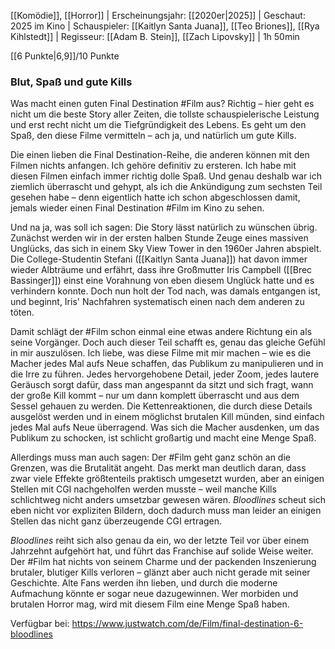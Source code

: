 
[[Komödie]], [[Horror]] | Erscheinungsjahr: [[2020er|2025]] | Geschaut: 2025 im Kino | Schauspieler: [[Kaitlyn Santa Juana]], [[Teo Briones]], [[Rya Kihlstedt]] | Regisseur: [[Adam B. Stein]], [[Zach Lipovsky]] | 1h 50min

[[6 Punkte|6,9]]/10 Punkte


### Blut, Spaß und gute Kills

Was macht einen guten Final Destination #Film aus? Richtig – hier geht es nicht um die beste Story aller Zeiten, die tollste schauspielerische Leistung und erst recht nicht um die Tiefgründigkeit des Lebens. Es geht um den Spaß, den diese Filme vermitteln – ach ja, und natürlich um gute Kills.

Die einen lieben die Final Destination-Reihe, die anderen können mit den Filmen nichts anfangen. Ich gehöre definitiv zu ersteren. Ich habe mit diesen Filmen einfach immer richtig dolle Spaß. Und genau deshalb war ich ziemlich überrascht und gehypt, als ich die Ankündigung zum sechsten Teil gesehen habe – denn eigentlich hatte ich schon abgeschlossen damit, jemals wieder einen Final Destination #Film im Kino zu sehen.

Und na ja, was soll ich sagen: Die Story lässt natürlich zu wünschen übrig. Zunächst werden wir in der ersten halben Stunde Zeuge eines massiven Unglücks, das sich in einem Sky View Tower in den 1960er Jahren abspielt. Die College-Studentin Stefani ([[Kaitlyn Santa Juana]]) hat davon immer wieder Albträume und erfährt, dass ihre Großmutter Iris Campbell ([[Brec Bassinger]]) einst eine Vorahnung von eben diesem Unglück hatte und es verhindern konnte. Doch nun holt der Tod nach, was damals entgangen ist, und beginnt, Iris' Nachfahren systematisch einen nach dem anderen zu töten.

Damit schlägt der #Film schon einmal eine etwas andere Richtung ein als seine Vorgänger. Doch auch dieser Teil schafft es, genau das gleiche Gefühl in mir auszulösen. Ich liebe, was diese Filme mit mir machen – wie es die Macher jedes Mal aufs Neue schaffen, das Publikum zu manipulieren und in die Irre zu führen. Jedes hervorgehobene Detail, jeder Zoom, jedes lautere Geräusch sorgt dafür, dass man angespannt da sitzt und sich fragt, wann der große Kill kommt – nur um dann komplett überrascht und aus dem Sessel gehauen zu werden. Die Kettenreaktionen, die durch diese Details ausgelöst werden und in einem möglichst brutalen Kill münden, sind einfach jedes Mal aufs Neue überragend. Was sich die Macher ausdenken, um das Publikum zu schocken, ist schlicht großartig und macht eine Menge Spaß.

Allerdings muss man auch sagen: Der #Film geht ganz schön an die Grenzen, was die Brutalität angeht. Das merkt man deutlich daran, dass zwar viele Effekte größtenteils praktisch umgesetzt wurden, aber an einigen Stellen mit CGI nachgeholfen werden musste – weil manche Kills schlichtweg nicht anders umsetzbar gewesen wären. _Bloodlines_ scheut sich eben nicht vor expliziten Bildern, doch dadurch muss man leider an einigen Stellen das nicht ganz überzeugende CGI ertragen.

_Bloodlines_ reiht sich also genau da ein, wo der letzte Teil vor über einem Jahrzehnt aufgehört hat, und führt das Franchise auf solide Weise weiter. Der #Film hat nichts von seinem Charme und der packenden Inszenierung brutaler, blutiger Kills verloren – glänzt aber auch nicht gerade mit seiner Geschichte. Alte Fans werden ihn lieben, und durch die moderne Aufmachung könnte er sogar neue dazugewinnen. Wer morbiden und brutalen Horror mag, wird mit diesem Film eine Menge Spaß haben.

Verfügbar bei: https://www.justwatch.com/de/Film/final-destination-6-bloodlines